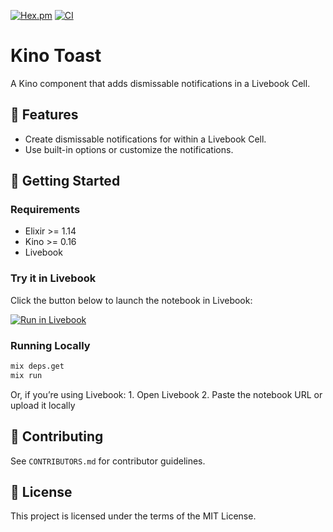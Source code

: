 [![Hex.pm](https://img.shields.io/hexpm/v/kino_toast.svg)](https://hex.pm/packages/kino_toast)
[![CI](https://github.com/arosenb2/kino_toast/actions/workflows/ci.yml/badge.svg)](https://github.com/arosenb2/kino_toast/actions/workflows/ci.yml)

# Kino Toast

A Kino component that adds dismissable notifications in a Livebook Cell.

## 🚀 Features

- Create dismissable notifications for within a Livebook Cell.
- Use built-in options or customize the notifications.

## 📖 Getting Started

### Requirements

- Elixir >= 1.14
- Kino >= 0.16
- Livebook

### Try it in Livebook

Click the button below to launch the notebook in Livebook:

[![Run in Livebook](https://livebook.dev/badge/v1/blue.svg)](https://livebook.dev/run?url=https%3A%2F%2Fgithub.com%2Farosenb2%2Fkino_toast%2Fblob%2Fmain%2Fkino_toast.livemd)

### Running Locally

```bash
mix deps.get
mix run
```

Or, if you’re using Livebook:
	1.	Open Livebook
	2.	Paste the notebook URL or upload it locally

## 🤝 Contributing

See `CONTRIBUTORS.md` for contributor guidelines.

## 📄 License

This project is licensed under the terms of the MIT License.
